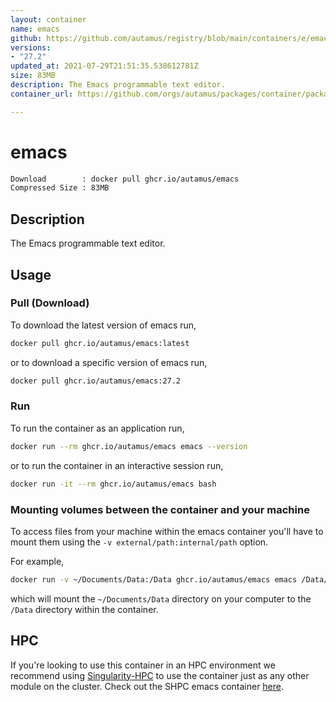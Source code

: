 ```yaml
---
layout: container
name: emacs
github: https://github.com/autamus/registry/blob/main/containers/e/emacs/spack.yaml
versions:
- "27.2"
updated_at: 2021-07-29T21:51:35.538612781Z
size: 83MB
description: The Emacs programmable text editor.
container_url: https://github.com/orgs/autamus/packages/container/package/emacs

---
```

# emacs
```bash 
Download        : docker pull ghcr.io/autamus/emacs
Compressed Size : 83MB
```

## Description
The Emacs programmable text editor.

## Usage
### Pull (Download)
To download the latest version of emacs run,

```bash
docker pull ghcr.io/autamus/emacs:latest
```

or to download a specific version of emacs run,

```bash
docker pull ghcr.io/autamus/emacs:27.2
```
### Run
To run the container as an application run,
```bash
docker run --rm ghcr.io/autamus/emacs emacs --version
```

or to run the container in an interactive session run,
```bash
docker run -it --rm ghcr.io/autamus/emacs bash
```

### Mounting volumes between the container and your machine
To access files from your machine within the emacs container you'll have to mount them using the `-v external/path:internal/path` option.

For example,
```bash
docker run -v ~/Documents/Data:/Data ghcr.io/autamus/emacs emacs /Data/myData.csv
```
which will mount the `~/Documents/Data` directory on your computer to the `/Data` directory within the container.

## HPC
If you're looking to use this container in an HPC environment we recommend using [Singularity-HPC](https://singularity-hpc.readthedocs.io) to use the container just as any other module on the cluster. Check out the SHPC emacs container [here](https://singularityhub.github.io/singularity-hpc/r/ghcr.io-autamus-emacs/).